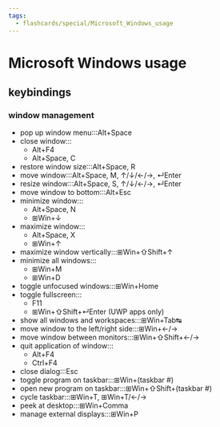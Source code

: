 ```yaml
---
tags:
  - flashcards/special/Microsoft_Windows_usage
---
```


# Microsoft Windows usage

## keybindings

### window management

- pop up window menu:::Alt+Space <!--SR:!2023-07-27,120,250!2023-12-05,216,270-->
- close window:::<ul><li>Alt+F4</li><li>Alt+Space, C</li></ul> <!--SR:!2023-07-25,78,250!2023-07-05,122,270-->
- restore window size:::Alt+Space, R <!--SR:!2023-07-27,137,270!2023-07-15,77,210-->
- move window:::Alt+Space, M, ↑/↓/←/→, ↵Enter <!--SR:!2023-06-14,97,250!2023-09-17,186,310-->
- resize window:::Alt+Space, S, ↑/↓/←/→, ↵Enter <!--SR:!2023-08-16,77,190!2023-09-30,175,270-->
- move window to bottom:::Alt+Esc <!--SR:!2023-11-13,177,230!2023-10-05,179,270-->
- minimize window:::<ul><li>Alt+Space, N</li><li>⊞Win+↓</li></ul> <!--SR:!2023-06-21,98,250!2023-09-05,148,250-->
- maximize window:::<ul><li>Alt+Space, X</li><li>⊞Win+↑</li></ul> <!--SR:!2023-11-26,184,230!2023-12-07,220,270-->
- maximize window vertically:::⊞Win+⇧Shift+↑ <!--SR:!2023-10-18,172,250!2023-11-28,186,230-->
- minimize all windows:::<ul><li>⊞Win+M</li><li>⊞Win+D</li></ul> <!--SR:!2023-06-21,15,190!2023-10-01,175,270-->
- toggle unfocused windows:::⊞Win+Home <!--SR:!2023-11-25,183,230!2023-07-25,72,230-->
- toggle fullscreen:::<ul><li>F11</li><li>⊞Win+⇧Shift+↵Enter (UWP apps only)</li></ul> <!--SR:!2023-09-24,158,250!2023-08-09,159,310-->
- show all windows and workspaces:::⊞Win+Tab↹ <!--SR:!2023-07-18,75,250!2023-09-24,171,270-->
- move window to the left/right side:::⊞Win+←/→ <!--SR:!2023-09-12,153,250!2023-06-15,28,210-->
- move window between monitors:::⊞Win+⇧Shift+←/→ <!--SR:!2023-07-07,45,230!2023-06-28,117,270-->
- quit application of window:::<ul><li>Alt+F4</li><li>Ctrl+F4</li></ul> <!--SR:!2023-07-07,31,150!2023-07-13,114,270-->
- close dialog:::Esc <!--SR:!2023-12-16,261,330!2024-02-13,289,290-->
- toggle program on taskbar:::⊞Win+(taskbar #) <!--SR:!2023-09-19,158,250!2023-06-22,100,250-->
- open new program on taskbar:::⊞Win+⇧Shift+(taskbar #) <!--SR:!2023-11-16,177,230!2023-10-10,187,270-->
- cycle taskbar:::⊞Win+T, ⊞Win+T/←/→ <!--SR:!2023-12-03,189,230!2023-07-21,54,230-->
- peek at desktop:::⊞Win+Comma <!--SR:!2023-11-10,188,250!2023-12-01,213,270-->
- manage external displays:::⊞Win+P <!--SR:!2023-09-23,161,250!2023-07-04,114,250-->
